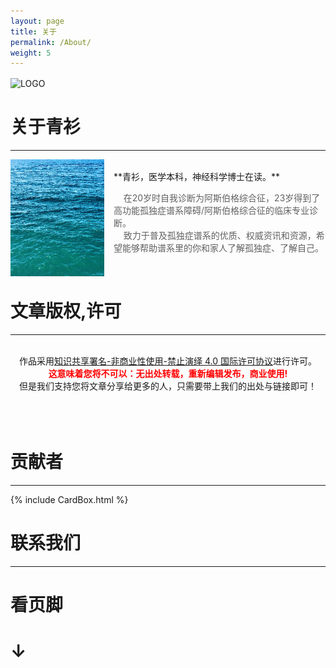 ```yaml
---
layout: page
title: 关于
permalink: /About/
weight: 5
---
```


<img align="center" width="100px" src="/assets/favicon.ico"  alt="LOGO"/>

# 关于青衫

---

<img style="float: left;padding-right: 15px;width: 150px" src="/assets/img/qingshan.jpg">
<br/>
**青衫，医学本科，神经科学博士在读。**

> &nbsp;&nbsp;&nbsp;&nbsp;在20岁时自我诊断为阿斯伯格综合征，23岁得到了高功能孤独症谱系障碍/阿斯伯格综合征的临床专业诊断。  
> &nbsp;&nbsp;&nbsp;&nbsp;致力于普及孤独症谱系的优质、权威资讯和资源，希望能够帮助谱系里的你和家人了解孤独症、了解自己。

<br/>

# 文章版权,许可

---

<div align="center">
    <a rel="license" href="http://creativecommons.org/licenses/by-nc-nd/4.0/"></a><br/>作品采用<a
        rel="license" href="http://creativecommons.org/licenses/by-nc-nd/4.0/">知识共享署名-非商业性使用-禁止演绎 4.0
    国际许可协议</a>进行许可。<br/><b style="color: red">这意味着您将不可以：无出处转载，重新编辑发布，商业使用!</b>
    <br> 但是我们支持您将文章分享给更多的人，只需要带上我们的出处与链接即可！
</div>
<br><br><br>


# 贡献者

---

{% include CardBox.html %}


# 联系我们

---

# 看页脚 

# ↓
